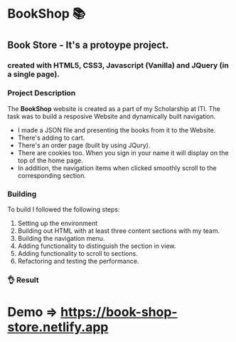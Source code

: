 # BookShop 📚

## Book Store - It's a protoype project.

### created with HTML5, CSS3, Javascript (Vanilla) and JQuery (in a single page).

### Project Description
The **BookShop** website is created as a part of my Scholarship at ITI.
The task was to build a resposive Website and dynamically built navigation. 
- I made a JSON file and presenting the books from it to the Website.
- There's adding to cart.
- There's an order page (built by using JQury).
- There are cookies too. When you sign in your name it will display on the top of the home page.
- In addition, the navigation items when clicked smoothly scroll to the corresponding section.

### Building
To build I followed the following steps: 

1. Setting up the environment
1. Building out HTML with at least three content sections with my team.
1. Building the navigation menu.
1. Adding functionality to distinguish the section in view.
1. Adding functionality to scroll to sections.
1. Refactoring and testing the performance.
 
### 👌 Result 

# Demo => https://book-shop-store.netlify.app 
